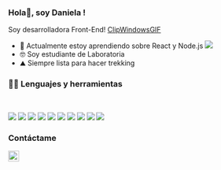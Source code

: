 ### Hola👋, soy Daniela !

Soy desarrolladora Front-End!   [ClipWindowsGIF](https://user-images.githubusercontent.com/95256859/165680522-1adaa71c-c530-4a6a-951e-4a9c8ef97f94.gif)


- 🌱 Actualmente estoy aprendiendo sobre React y Node.js <img src="https://img.shields.io/badge/-React-000000?style=flat&logo=react&logoColor=00c8ff">
- 🤓 Soy estudiante de Laboratoria 
- ⛰️ Siempre lista para hacer trekking


### 👨‍💻 Lenguajes y herramientas

<br />

<img src = "https://img.shields.io/badge/-HTML5-E34F26?style=flat&logo=html5&logoColor=white"> <img src = "https://img.shields.io/badge/-CSS3-1572B6?style=flat&logo=css3&logoColor=white"> <img src="https://img.shields.io/badge/-Bootstrap-563D7C?style=flat&logo=bootstrap&logoColor=white"> <img src="https://img.shields.io/badge/-JavaScript-eed718?style=flat&logo=javascript&logoColor=ffffff"> <img src="https://img.shields.io/badge/-React-000000?style=flat&logo=react&logoColor=00c8ff"> <img src="https://img.shields.io/badge/-Node.js-3C873A?style=flat&logo=Node.js&logoColor=white"> <img src="https://img.shields.io/badge/-Firebase-FFA611?style=flat&logo=firebase&logoColor=FFFFFF"> <img src="http://img.shields.io/badge/-Git-F1502F?style=flat&logo=git&logoColor=FFFFFF"> <img src="http://img.shields.io/badge/-Github-000000?style=flat&logo=github&logoColor=FFFFFF">
<img src="http://img.shields.io/badge/-VS%20Code-007ACC?style=flat&logo=visual%20studio%20code&logoColor=white">

###  Contáctame 
<a href="https://www.linkedin.com/in/daniela-alcala-daboin/">
  <img align="left" alt="Daniela Alcalá" width="22px" src="https://cdn.jsdelivr.net/npm/simple-icons@v3/icons/linkedin.svg" />
